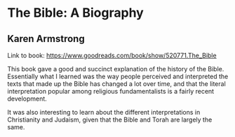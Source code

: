 # The Bible: A Biography
## Karen Armstrong

Link to book: https://www.goodreads.com/book/show/520771.The_Bible

This book gave a good and succinct explanation of the history of the Bible.
Essentially what I learned was the way people perceived and interpreted
the texts that made up the Bible has changed a lot over time,
and that the literal interpretation popular among 
religious fundamentalists is a fairly recent development.

It was also interesting to learn about the different interpretations
in Christianity and Judaism, given that the Bible and Torah are largely the same.
